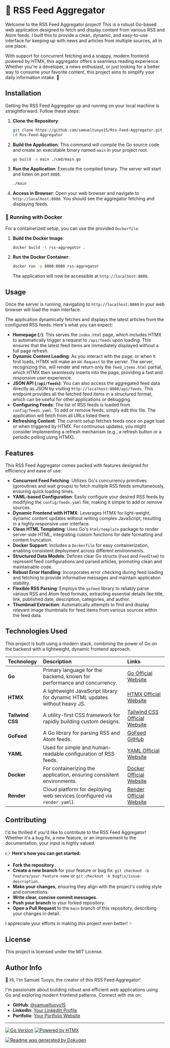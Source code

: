 # **📡 RSS Feed Aggregator**

Welcome to the RSS Feed Aggregator project! This is a robust Go-based web application designed to fetch and display content from various RSS and Atom feeds. I built this to provide a clean, dynamic, and easy-to-use interface for keeping up with news and articles from multiple sources, all in one place.

With support for concurrent fetching and a snappy, modern frontend powered by HTMX, this aggregator offers a seamless reading experience. Whether you're a developer, a news enthusiast, or just looking for a better way to consume your favorite content, this project aims to simplify your daily information intake. 🚀

## Installation

Getting the RSS Feed Aggregator up and running on your local machine is straightforward. Follow these steps:

1.  **Clone the Repository**:
    ```bash
    git clone https://github.com/samueltuoyo15/Rss-Feed-Aggregator.git
    cd Rss-Feed-Aggregator
    ```

2.  **Build the Application**:
    This command will compile the Go source code and create an executable binary named `main` in your project root.
    ```bash
    go build -o main ./cmd/main.go
    ```

3.  **Run the Application**:
    Execute the compiled binary. The server will start and listen on port `8080`.
    ```bash
    ./main
    ```

4.  **Access in Browser**:
    Open your web browser and navigate to `http://localhost:8080`. You should see the aggregator fetching and displaying feeds.

### 🐳 Running with Docker

For a containerized setup, you can use the provided `Dockerfile`:

1.  **Build the Docker Image**:
    ```bash
    docker build -t rss-aggregator .
    ```

2.  **Run the Docker Container**:
    ```bash
    docker run -p 8080:8080 rss-aggregator
    ```
    The application will now be accessible at `http://localhost:8080`.

## Usage

Once the server is running, navigating to `http://localhost:8080` in your web browser will load the main interface.

The application dynamically fetches and displays the latest articles from the configured RSS feeds. Here's what you can expect:

*   **Homepage (`/`)**: This serves the `index.html` page, which includes HTMX to automatically trigger a request to `/api/feeds` upon loading. This ensures that the latest feed items are immediately displayed without a full page refresh.
*   **Dynamic Content Loading**: As you interact with the page, or when it first loads, HTMX will make an `HX-Request` to the server. The server, recognizing this, will render and return only the `feed_items.html` partial, which HTMX then seamlessly inserts into the page, providing a fast and responsive user experience.
*   **JSON API (`/api/feeds`)**: You can also access the aggregated feed data directly as JSON by visiting `http://localhost:8080/api/feeds`. This endpoint provides all the fetched feed items in a structured format, which can be useful for other applications or debugging.
*   **Configuring Feeds**: The list of RSS feeds is loaded from `config/feeds.yaml`. To add or remove feeds, simply edit this file. The application will fetch from all URLs listed there.
*   **Refreshing Content**: The current setup fetches feeds once on page load or when triggered by HTMX. For continuous updates, you might consider implementing a refresh mechanism (e.g., a refresh button or a periodic polling using HTMX).

## Features

This RSS Feed Aggregator comes packed with features designed for efficiency and ease of use:

*   **Concurrent Feed Fetching**: Utilizes Go's concurrency primitives (goroutines and wait groups) to fetch multiple RSS feeds simultaneously, ensuring quick loading times.
*   **YAML-based Configuration**: Easily configure your desired RSS feeds by modifying the `config/feeds.yaml` file, making it simple to add or remove sources.
*   **Dynamic Frontend with HTMX**: Leverages HTMX for light-weight, dynamic content updates without writing complex JavaScript, resulting in a highly responsive user interface.
*   **Clean HTML Templating**: Uses Go's `html/template` package to render server-side HTML, integrating custom functions for date formatting and content truncation.
*   **Docker Support**: Includes a `Dockerfile` for easy containerization, enabling consistent deployment across different environments.
*   **Structured Data Models**: Defines clear Go structs (`Feed` and `FeedItem`) to represent feed configurations and parsed articles, promoting clean and maintainable code.
*   **Robust Error Handling**: Incorporates error checking during feed loading and fetching to provide informative messages and maintain application stability.
*   **Flexible RSS Parsing**: Employs the `gofeed` library to reliably parse various RSS and Atom feed formats, extracting essential details like title, link, published date, description, categories, and author.
*   **Thumbnail Extraction**: Automatically attempts to find and display relevant image thumbnails for feed items from various sources within the feed data.

## Technologies Used

This project is built using a modern stack, combining the power of Go on the backend with a lightweight, dynamic frontend approach.

| Technology      | Description                                                    | Links                                                                 |
| :-------------- | :------------------------------------------------------------- | :-------------------------------------------------------------------- |
| **Go**          | Primary language for the backend, known for performance and concurrency. | [Go Official Website](https://golang.org/)                            |
| **HTMX**        | A lightweight JavaScript library for dynamic HTML updates without heavy JS. | [HTMX Official Website](https://htmx.org/)                            |
| **Tailwind CSS**| A utility-first CSS framework for rapidly building custom designs. | [Tailwind CSS Official Website](https://tailwindcss.com/)             |
| **GoFeed**      | A Go library for parsing RSS and Atom feeds.                   | [GoFeed GitHub](https://github.com/mmcdole/gofeed)                    |
| **YAML**        | Used for simple and human-readable configuration of RSS feeds. | [YAML Official Website](https://yaml.org/)                            |
| **Docker**      | For containerizing the application, ensuring consistent environments. | [Docker Official Website](https://www.docker.com/)                    |
| **Render**      | Cloud platform for deploying web services (configured via `render.yaml`). | [Render Official Website](https://render.com/)                        |

## Contributing

I'd be thrilled if you'd like to contribute to the RSS Feed Aggregator! Whether it's a bug fix, a new feature, or an improvement to the documentation, your input is highly valued.

👉 **Here's how you can get started:**

*   **Fork the repository**.
*   **Create a new branch** for your feature or bug fix: `git checkout -b feature/your-feature-name` or `git checkout -b bugfix/issue-description`.
*   **Make your changes**, ensuring they align with the project's coding style and conventions.
*   **Write clear, concise commit messages**.
*   **Push your branch** to your forked repository.
*   **Open a Pull Request** to the `main` branch of this repository, describing your changes in detail.

I appreciate your efforts in making this project even better! ✨

## License

This project is licensed under the MIT License.

## Author Info

👋 Hi, I'm Samuel Tuoyo, the creator of this RSS Feed Aggregator!

I'm passionate about building robust and efficient web applications using Go and exploring modern frontend patterns. Connect with me on:

*   **GitHub**: [@samueltuoyo15](https://github.com/samueltuoyo15)
*   **LinkedIn**: [Your LinkedIn Profile](https://linkedin.com/in/your-profile)
*   **Portfolio**: [Your Portfolio Website](https://your-portfolio.com)

---

[![Go Version](https://img.shields.io/github/go-mod/go-version/samueltuoyo15/Rss-Feed-Aggregator?style=flat-square&label=Go)](https://golang.org/)
[![Powered by HTMX](https://img.shields.io/badge/Powered%20by-HTMX-blueviolet?style=flat-square)](https://htmx.org/)

[![Readme was generated by Dokugen](https://img.shields.io/badge/Readme%20was%20generated%20by-Dokugen-brightgreen)](https://www.npmjs.com/package/dokugen)